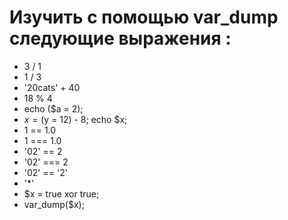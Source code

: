 # Изучить с помощью var_dump следующие выражения :
+ 3 / 1
+ 1 / 3
+ '20cats' + 40
+ 18 % 4
+ echo ($a = 2);
+ $x = ($y = 12) - 8; echo $x;
+ 1 == 1.0
+ 1 === 1.0
+ '02' == 2
+ '02' === 2
+ '02' == '2'
+ '*'
+ $x = true xor true;
+ var_dump($x);